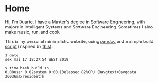 # Home

Hi, I'm Duarte. I have a Master's degree in Software Engineering, with majors in Intelligent Systems and Software Engineering. Sometimes I also make music, run, and cook.

This is my personal minimalistic website, using [pandoc](https://pandoc.org) and a simple build [script](./build.txt) (inspired by [this](http://wstyler.ucsd.edu/posts/pandoc_website.html)). 


    $ date
    sex mai 17 18:27:54 WEST 2019
    
    $ time bash build.sh
    0.08user 0.02system 0:00.13elapsed 82%CPU (0avgtext+0avgdata 36036maxresident)k